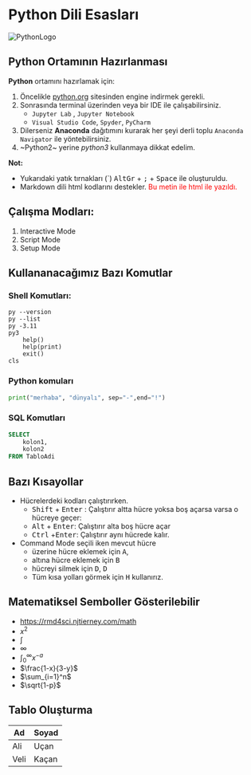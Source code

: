 # Python Dili Esasları
![PythonLogo](https://www.python.org/static/img/python-logo@2x.png)

## Python Ortamının Hazırlanması
**Python** ortamını hazırlamak için:
1. Öncelikle [python.org](https://www.python.org/) sitesinden engine indirmek gerekli.
2. Sonrasında terminal üzerinden veya bir IDE ile çalışabilirsiniz.
    * `Jupyter Lab` , `Jupyter Notebook`
    * `Visual Studio Code`, `Spyder`, `PyCharm`
3. Dilerseniz **Anaconda** dağıtımını kurarak her şeyi derli toplu `Anaconda Navigator` ile yöntebilirsiniz.
4. ~Python2~ yerine *python3* kullanmaya dikkat edelim.

**Not:** 
* Yukarıdaki yatık tırnakları (`) <kbd>AltGr</kbd> + <kbd>;</kbd> + <kbd>Space</kbd> ile oluşturuldu.
* Markdown dili html kodlarını destekler. <font color='red'>Bu metin ile html ile yazıldı.</font>

## Çalışma Modları:
1. Interactive Mode
2. Script Mode
3. Setup Mode

## Kullananacağımız Bazı Komutlar
### Shell Komutları:

```shell
py --version
py --list
py -3.11
py3
    help()
    help(print)
    exit()
cls
```

### Python komuları
```python
print("merhaba", "dünyalı", sep="-",end="!")
```

### SQL Komutları
```sql
SELECT
    kolon1,
    kolon2
FROM TabloAdi
```

## Bazı Kısayollar
* Hücrelerdeki kodları çalıştırırken.
    * <kbd>Shift</kbd> + <kbd>Enter</kbd> : Çalıştırır altta hücre yoksa boş açarsa varsa o hücreye geçer:
    * <kbd>Alt</kbd> + <kbd>Enter</kbd>: Çalıştırır alta boş hücre açar
    * <kbd>Ctrl</kbd> +<kbd>Enter</kbd>: Çalıştırır aynı hücrede kalır.
* Command Mode seçili iken mevcut hücre 
    * üzerine hücre eklemek için <kbd>A</kbd>, 
    * altına hücre eklemek için <kbd>B</kbd> 
    * hücreyi silmek için <kbd>D</kbd>, <kbd>D</kbd>
    * Tüm kısa yolları görmek için <kbd>H</kbd> kullanırız.
    
## Matematiksel Semboller Gösterilebilir
* https://rmd4sci.njtierney.com/math
* $x^2$
* $\int$
* $\infty$
* $\int_0^\infty x^{-a}$
* $\frac{1-x}{3-y}$
* $\sum_{i=1}^n$
* $\sqrt{1-p}$

## Tablo Oluşturma
|Ad| Soyad|
|----|-----|
|Ali |Uçan|
|Veli |Kaçan|
